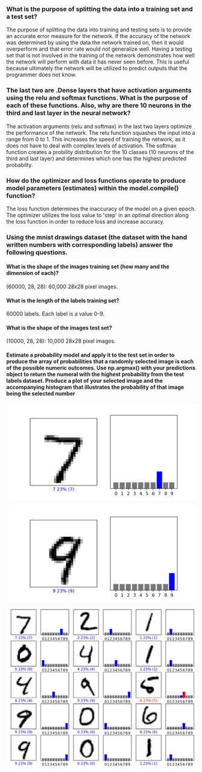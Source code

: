 ### What is the purpose of splitting the data into a training set and a test set?

The purpose of splitting the data into training and testing sets is to provide an accurate error measure for the network. If the accuracy of the network was determined by using the data the network trained on, then it would overperform and that error rate would not generalize well. Having a testing set that is not involved in the training of the network demonstrates how well the network will perform with data it has never seen before. This is useful because ultimately the network will be utilized to predict outputs that the programmer does not know.

### The last two are .Dense layers that have activation arguments using the relu and softmax functions. What is the purpose of each of these functions. Also, why are there 10 neurons in the third and last layer in the neural network?

The activation arguments (relu and softmax) in the last two layers optimize the performance of the network. The relu function squashes the input into a range from 0 to 1. This increases the speed of training the network, as it does not have to deal with complex levels of activation. The softmax function creates a probility distribution for the 10 classes (10 neurons of the third and last layer) and determines which one has the highest predicted probabilty. 

### How do the optimizer and loss functions operate to produce model parameters (estimates) within the model.compile() function?

The loss function determines the inaccuracy of the model on a given epoch. The optimizer utilizes the loss value to 'step' in an optimal direction along the loss function in order to reduce loss and increase accuracy. 

### Using the mnist drawings dataset (the dataset with the hand written numbers with corresponding labels) answer the following questions.
  #### What is the shape of the images training set (how many and the dimension of each)?
  
  (60000, 28, 28): 60,000 28x28 pixel images.
  
  #### What is the length of the labels training set?
  
  60000 labels. Each label is a value 0-9.
  
  #### What is the shape of the images test set?
  
  (10000, 28, 28): 10,000 28x28 pixel images.
  
  #### Estimate a probability model and apply it to the test set in order to produce the array of probabilities that a randomly selected image is each of the     possible numeric outcomes. Use np.argmax() with your predictions object to return the numeral with the highest probability from the test labels dataset. Produce a plot of your selected image and the accompanying histogram that illustrates the probability of that image being the selected number
  
  ![Probability_Array_For_7](D_mnist_7.png)
  
  ![Probability_Array_For_9](D_mnist_9.png)
  
  ![Probability_Array_For_Many](D_mnist_matrix.png)
  
  


